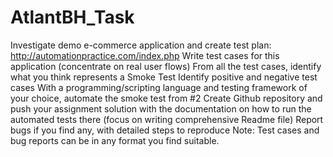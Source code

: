 # AtlantBH_Task
Investigate demo e-commerce application and create test plan: http://automationpractice.com/index.php  Write test cases for this application (concentrate on real user flows) From all the test cases, identify what you think represents a Smoke Test Identify positive and negative test cases With a programming/scripting language and testing framework of your choice, automate the smoke test from #2 Create Github repository and push your assignment solution with the documentation on how to run the automated tests there (focus on writing comprehensive Readme file) Report bugs if you find any, with detailed steps to reproduce Note: Test cases and bug reports can be in any format you find suitable.

